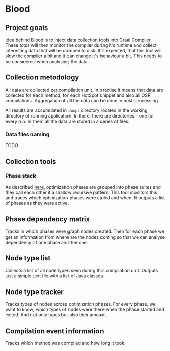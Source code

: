 # Blood

## Project goals

Idea behind Blood is to inject data collection tools into Graal Compiler. These tools will then monitor the compiler during it's runtime and collect interesting data that will be dumped to disk. It's expected, that this tool will slow the compiler a bit and it can change it's behaviour a bit. This needs to be considered when analysing the data.

## Collection metodology

All data are collected per compilation unit. In practise it means that data are collected for each method, for each HotSpot snippet and also all OSR compilations. Aggregation of all the data can be done in post-processing.

All results are accumulated in `dumps` directory located in the working directory of running application. In there, there are directories - one for every run. In them all the data are stored in a series of files.

### Data files naming

TODO

## Collection tools

### Phase stack

As described [here](graal_internals.md), optimization phases are grouped into phase suites and they call each other it a shallow recursive pattern. This tool monitors this and traces which optimization phases were called and when. It outputs a list of phases as they were active.

## Phase dependency matrix

Tracks in which phases were graph nodes created. Then for each phase we get an information from where are the nodes coming so that we can analyse dependency of one phase another one.

## Node type list

Collects a list of all node types seen during this compilation unit. Outputs just a simple text file with a list of Java classes.

## Node type tracker

Tracks types of nodes across optimization phases. For every phase, we want to know, which types of nodes were there when the phase started and exited. And not only types but also their amount.

## Compilation event information

Tracks which method was compiled and how long it took.
